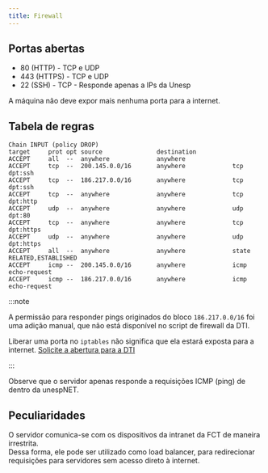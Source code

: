 ```yaml
---
title: Firewall
---
```


## Portas abertas

- 80 (HTTP) - TCP e UDP
- 443 (HTTPS) - TCP e UDP
- 22 (SSH) - TCP - Responde apenas a IPs da Unesp

A máquina não deve expor mais nenhuma porta para a internet.

## Tabela de regras

```
Chain INPUT (policy DROP)
target     prot opt source               destination
ACCEPT     all  --  anywhere             anywhere
ACCEPT     tcp  --  200.145.0.0/16       anywhere             tcp dpt:ssh
ACCEPT     tcp  --  186.217.0.0/16       anywhere             tcp dpt:ssh
ACCEPT     tcp  --  anywhere             anywhere             tcp dpt:http
ACCEPT     udp  --  anywhere             anywhere             udp dpt:80
ACCEPT     tcp  --  anywhere             anywhere             tcp dpt:https
ACCEPT     udp  --  anywhere             anywhere             udp dpt:https
ACCEPT     all  --  anywhere             anywhere             state RELATED,ESTABLISHED
ACCEPT     icmp --  200.145.0.0/16       anywhere             icmp echo-request
ACCEPT     icmp --  186.217.0.0/16       anywhere             icmp echo-request
```

:::note

A permissão para responder pings originados do bloco `186.217.0.0/16` foi uma adição manual, que não está disponível no script de firewall da DTI.

Liberar uma porta no `iptables` não significa que ela estará exposta para a internet. [Solicite a abertura para a DTI](../../Especificações%20comuns.md#abertura-de-portas)

:::

Observe que o servidor apenas responde a requisições ICMP (ping) de dentro da unespNET.

## Peculiaridades

O servidor comunica-se com os dispositivos da intranet da FCT de maneira irrestrita.  
Dessa forma, ele pode ser utilizado como load balancer, para redirecionar requisições para servidores sem acesso direto à internet.
